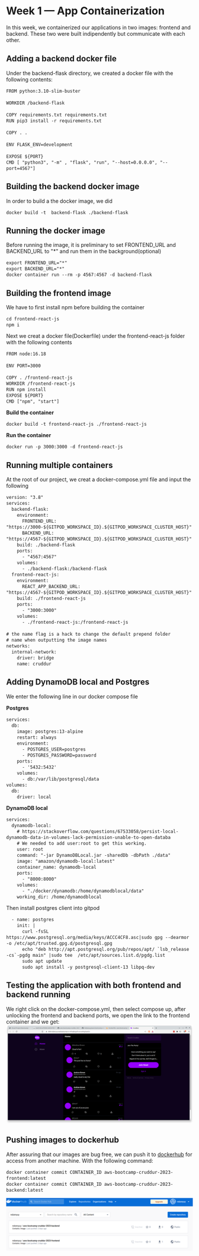 # Week 1 — App Containerization
In this week, we containerized our applications in two images: frontend and backend. These two were built indipendently but communicate with each other.

## Adding a backend docker file
Under the backend-flask directory, we created a docker file with the following contents:
```
FROM python:3.10-slim-buster

WORKDIR /backend-flask

COPY requirements.txt requirements.txt
RUN pip3 install -r requirements.txt

COPY . .

ENV FLASK_ENV=development

EXPOSE ${PORT}
CMD [ "python3", "-m" , "flask", "run", "--host=0.0.0.0", "--port=4567"]

```
## Building the backend docker image
In order to build a the docker image, we did
```
docker build -t  backend-flask ./backend-flask
```
## Running the docker image
Before running the image, it is preliminary to set FRONTEND_URL and BACKEND_URL to "*" and run them in the background(optional)
```
export FRONTEND_URL="*"
export BACKEND_URL="*"
docker container run --rm -p 4567:4567 -d backend-flask
```
## Building the frontend image
We have to first install npm before building the container
```
cd frontend-react-js
npm i
```
Next we creat a docker file(Dockerfile) under the frontend-react-js folder with the following contents
```
FROM node:16.18

ENV PORT=3000

COPY . /frontend-react-js
WORKDIR /frontend-react-js
RUN npm install
EXPOSE ${PORT}
CMD ["npm", "start"]
```
**Build the container**
```
docker build -t frontend-react-js ./frontend-react-js
```
**Run the container**
```
docker run -p 3000:3000 -d frontend-react-js
```

## Running multiple containers
At the root of our project, we creat a docker-compose.yml file and input the following
```
version: "3.8"
services:
  backend-flask:
    environment:
      FRONTEND_URL: "https://3000-${GITPOD_WORKSPACE_ID}.${GITPOD_WORKSPACE_CLUSTER_HOST}"
      BACKEND_URL: "https://4567-${GITPOD_WORKSPACE_ID}.${GITPOD_WORKSPACE_CLUSTER_HOST}"
    build: ./backend-flask
    ports:
      - "4567:4567"
    volumes:
      - ./backend-flask:/backend-flask
  frontend-react-js:
    environment:
      REACT_APP_BACKEND_URL: "https://4567-${GITPOD_WORKSPACE_ID}.${GITPOD_WORKSPACE_CLUSTER_HOST}"
    build: ./frontend-react-js
    ports:
      - "3000:3000"
    volumes:
      - ./frontend-react-js:/frontend-react-js

# the name flag is a hack to change the default prepend folder
# name when outputting the image names
networks: 
  internal-network:
    driver: bridge
    name: cruddur
```

## Adding DynamoDB local and Postgres
We enter the following line in our docker compose file

**Postgres**
```
services:
  db:
    image: postgres:13-alpine
    restart: always
    environment:
      - POSTGRES_USER=postgres
      - POSTGRES_PASSWORD=password
    ports:
      - '5432:5432'
    volumes: 
      - db:/var/lib/postgresql/data
volumes:
  db:
    driver: local
```

**DynamoDB local**
```
services:
  dynamodb-local:
    # https://stackoverflow.com/questions/67533058/persist-local-dynamodb-data-in-volumes-lack-permission-unable-to-open-databa
    # We needed to add user:root to get this working.
    user: root
    command: "-jar DynamoDBLocal.jar -sharedDb -dbPath ./data"
    image: "amazon/dynamodb-local:latest"
    container_name: dynamodb-local
    ports:
      - "8000:8000"
    volumes:
      - "./docker/dynamodb:/home/dynamodblocal/data"
    working_dir: /home/dynamodblocal
```
Then install postgres client into gitpod
```
  - name: postgres
    init: |
      curl -fsSL https://www.postgresql.org/media/keys/ACCC4CF8.asc|sudo gpg --dearmor -o /etc/apt/trusted.gpg.d/postgresql.gpg
      echo "deb http://apt.postgresql.org/pub/repos/apt/ `lsb_release -cs`-pgdg main" |sudo tee  /etc/apt/sources.list.d/pgdg.list
      sudo apt update
      sudo apt install -y postgresql-client-13 libpq-dev
```
## Testing the application with both frontend and backend running
We right click on the docker-compose.yml, then select compose up, after unlocking the frontend and backend ports, we open the link to the frontend container and we get: 
![Running Cruddur App](https://github.com/Ndzenyuy/aws-bootcamp-cruddur-2023/blob/main/images/w1-running-the-app.png)

## Pushing images to dockerhub
After assuring that our images are bug free, we can push it to [dockerhub](https://hub.docker.com/) for access from another machine. 
With the following command:
```
docker container commit CONTAINER_ID aws-bootcamp-cruddur-2023-frontend:latest
docker container commit CONTAINER_ID aws-bootcamp-cruddur-2023-backend:latest
```
![Images in dockerhub](https://github.com/Ndzenyuy/aws-bootcamp-cruddur-2023/blob/main/images/w1-images-in-dockerhub.png)
